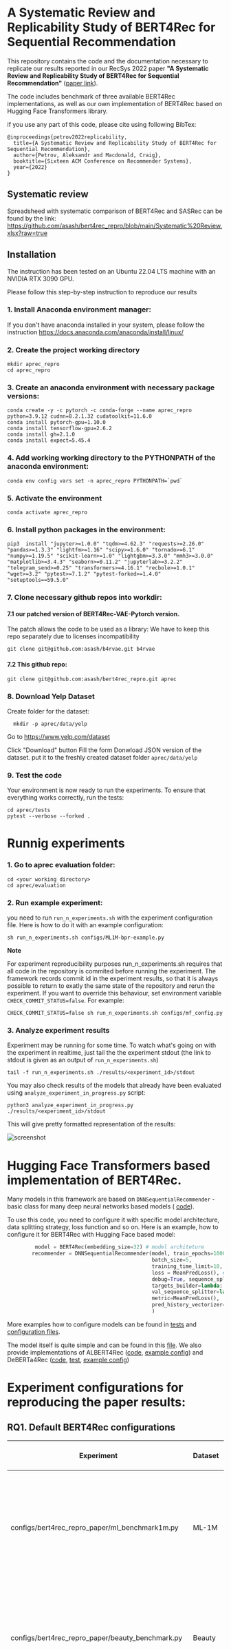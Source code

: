 # A Systematic Review and Replicability Study of BERT4Rec for Sequential Recommendation

This repository contains the code and the documentation necessary to replicate our results reported in our RecSys 2022 paper **"A Systematic Review and Replicability Study of BERT4Rec for Sequential Recommendation"** ([paper link](https://arxiv.org/abs/2207.07483)). 


The code includes benchmark of three available BERT4Rec implementations, as well as our own implementation of BERT4Rec based on Hugging Face Transformers library. 


if you use any part of this code, please cite using following BibTex: 

```
@inproceedings{petrov2022replicability,
  title={A Systematic Review and Replicability Study of BERT4Rec for Sequential Recommendation},
  author={Petrov, Aleksandr and Macdonald, Craig},
  booktitle={Sixteen ACM Conference on Recommender Systems},
  year={2022}
}
```

## Systematic review
Spreadsheed with systematic comparison of BERT4Rec and SASRec can be found by the link: 
https://github.com/asash/bert4rec_repro/blob/main/Systematic%20Review.xlsx?raw=true

## Installation 
The instruction has been tested on an Ubuntu 22.04 LTS machine with an NVIDIA RTX 3090 GPU. 

Please follow this step-by-step instruction to reproduce our results


### 1. Install Anaconda environment manager: 

If you don't have anaconda installed in your system, please follow the instruction https://docs.anaconda.com/anaconda/install/linux/

### 2. Create the project working directory
```
mkdir aprec_repro
cd aprec_repro
```


### 3. Create an anaconda environment with necessary package versions:
```
conda create -y -c pytorch -c conda-forge --name aprec_repro python=3.9.12 cudnn=8.2.1.32 cudatoolkit=11.6.0
conda install pytorch-gpu=1.10.0
conda install tensorflow-gpu=2.6.2
conda install gh=2.1.0 
conda install expect=5.45.4
```

### 4. Add working working directory to the PYTHONPATH of the anaconda environment: 
```
conda env config vars set -n aprec_repro PYTHONPATH=`pwd`
```

### 5. Activate the environment
```
conda activate aprec_repro
```

### 6. Install python packages in the environment: 
```
pip3  install "jupyter>=1.0.0" "tqdm>=4.62.3" "requests>=2.26.0" "pandas>=1.3.3" "lightfm>=1.16" "scipy>=1.6.0" "tornado>=6.1" "numpy>=1.19.5" "scikit-learn>=1.0" "lightgbm>=3.3.0" "mmh3>=3.0.0" "matplotlib>=3.4.3" "seaborn>=0.11.2" "jupyterlab>=3.2.2" "telegram_send>=0.25" "transformers>=4.16.1" "recbole>=1.0.1" "wget>=3.2" "pytest>=7.1.2" "pytest-forked>=1.4.0" "setuptools==59.5.0"
```

### 7. Clone necessary github repos into workdir: 
#### 7.1 our patched version of BERT4Rec-VAE-Pytorch version. 
The patch allows the code to be used as a library: We have to keep this repo separately due to licenses incompatibility


```
git clone git@github.com:asash/b4rvae.git b4rvae
```

#### 7.2 This github repo: 

```
git clone git@github.com:asash/bert4rec_repro.git aprec
```

### 8. Download Yelp Dataset
Create folder for the dataset: 
```
  mkdir -p aprec/data/yelp
```

Go to https://www.yelp.com/dataset

Click "Download" button
Fill the form 
Donwload JSON version of the dataset. 
put it to the freshly created dataset folder `aprec/data/yelp`




### 9. Test the code
Your environment is now ready to run the experiments. To ensure that everything works correctly, run the tests:

```
cd aprec/tests
pytest --verbose --forked . 
```

# Runnig experiments

### 1.  Go to aprec evaluation folder: 
```
cd <your working directory>
cd aprec/evaluation
```

### 2. Run example experiment: 
you need to run `run_n_experiments.sh` with the experiment configuration file. Here is how to do it with an example configuration: 


```
sh run_n_experiments.sh configs/ML1M-bpr-example.py
```

**Note**

For experiment reproducibility purposes run_n_experiments.sh requires that all code in the repository is commited before running the experiment. The framework records commit id in the experiment results, so that it is always possible to return to exatly the same state of the repository and rerun the experiment. 
If you want to override this behaviour, set environment variable `CHECK_COMMIT_STATUS=false`. For example: 

```
CHECK_COMMIT_STATUS=false sh run_n_experiments.sh configs/mf_config.py
```

### 3. Analyze experiment results
Experiment may be running for some time. 
To watch what's going on with the experiment in realtime, just tail the the experiment stdout (the link to stdout is given as an output of `run_n_experiments.sh`)

```
tail -f run_n_experiments.sh ./results/<experiment_id>/stdout
````

You may also check results of the models that already have been evaluated using ```analyze_experiment_in_progress.py``` script: 

```
python3 analyze_experiment_in_progress.py ./results/<experiment_id>/stdout
```
This will give pretty formatted representation of the results: 

![screenshot](images/example_analysis.png)


# Hugging Face Transformers based implementation of BERT4Rec. 

Many models in this framework are based on `DNNSequentialRecommender` - basic class for many deep neural networks based models ( [code](https://github.com/asash/bert4rec_repro/blob/main/recommenders/dnn_sequential_recommender/dnn_sequential_recommender.py)).

To use this code, you need to configure it with specific model architecture, data splitting strategy, loss function and so on. Here is an example, how to configure it for BERT4Rec with Hugging Face based model:

```python
         model = BERT4Rec(embedding_size=32) # model architeture
        recommender = DNNSequentialRecommender(model, train_epochs=10000, early_stop_epochs=50000,
                                               batch_size=5,
                                               training_time_limit=10, 
                                               loss = MeanPredLoss(), # Loss function. Hugging Face model computes loss inside the model, so we just use its output. 
                                               debug=True, sequence_splitter=lambda: ItemsMasking(), #Items Masking - strategy to separate labels from sequence used by BERT4Rec 
                                               targets_builder=lambda: ItemsMaskingTargetsBuilder(), #Also items masking - this class is used to convert splitted data to model targets. 
                                               val_sequence_splitter=lambda: ItemsMasking(force_last=True), #How we split data for validation: only mask element in the sequence. 
                                               metric=MeanPredLoss(), 
                                               pred_history_vectorizer=AddMaskHistoryVectorizer(), #How we convert sequences for inference. 
                                               )
```

More examples how to configure models can be found in [tests](https://github.com/asash/bert4rec_repro/blob/main/tests/test_own_bert.py) and [configuration files](https://github.com/asash/bert4rec_repro/blob/main/evaluation/configs/bert4rec_repro_paper/common_benchmark_config.py). 

The model itself is quite simple and can be found in this [file](https://github.com/asash/bert4rec_repro/blob/main/recommenders/dnn_sequential_recommender/models/bert4rec/bert4rec.py). We also provide implementations of ALBERT4Rec ([code](https://github.com/asash/bert4rec_repro/blob/main/recommenders/dnn_sequential_recommender/models/albert4rec/albert4rec.py), [example config](https://github.com/asash/bert4rec_repro/blob/main/evaluation/configs/bert4rec_repro_paper/ml_1m_albert.py)) and DeBERTa4Rec ([code](https://github.com/asash/bert4rec_repro/blob/main/recommenders/dnn_sequential_recommender/models/deberta4rec/deberta4rec.py), [test](https://github.com/asash/bert4rec_repro/blob/main/tests/test_deberta4rec.py), [example config](https://github.com/asash/bert4rec_repro/blob/main/evaluation/configs/bert4rec_repro_paper/ml_1m_deberta.py))

# Experiment configurations for reproducing the  paper results: 


## RQ1. Default BERT4Rec configurations


| Experiment                                       | Dataset | Models in the experiment                                                                                                            |
|--------------------------------------------------|---------|-------------------------------------------------------------------------------------------------------------------------------------|
| configs/bert4rec_repro_paper/ml_benchmark1m.py   | ML-1M   | Baselines (MF-BPR, SASRec), 5 BERT4Rec versions with default configuration (Original, BERT4Rec-Vae, Recbole, Ours, Ours-longer-seq) |
| configs/bert4rec_repro_paper/beauty_benchmark.py | Beauty  | Baselines (MF-BPR, SASRec), 4 BERT4Rec versions with default configuration (Original, BERT4Rec-Vae, Recbole, Ours)                  |
| configs/bert4rec_repro_paper/steam_benchmark.py  | Steam   | Baselines (MF-BPR, SASRec), 4 BERT4Rec versions with default configuration (Original, BERT4Rec-Vae, Recbole, Ours)                  |
| configs/bert4rec_repro_paper/ml_20m_benchmark.py | ML-20M  | Baselines (MF-BPR, SASRec), 5 BERT4Rec versions with default configuration (Original, BERT4Rec-Vae, Recbole, Ours, Ours-longer-seq) |


## RQ2. Original BERT4Rec training time. 

| Experiment                                       | Dataset | Models in the experiment                                                                                                            |
|--------------------------------------------------|---------|-------------------------------------------------------------------------------------------------------------------------------------|
| ml_1m_original_200000steps.py                    | ML-1M   | Original BERT4Rec (200000 training steps)                                                                                           |
| ml_1m_original_400000steps.py                    | ML-1M   | Original BERT4Rec (400000 training steps)                                                                                           |
| ml_1m_original_800000steps.py                    | ML-1M   | Original BERT4Rec (800000 training steps)                                                                                           |
| ml_1m_original_1600000steps.py                   | ML-1M   | Original BERT4Rec (1600000 training steps)                                                                                          |
| ml_1m_original_3200000steps.py                   | ML-1M   | Original BERT4Rec (3200000 training steps)                                                                                          |
| ml_1m_original_6400000steps.py                   | ML-1M   | Original BERT4Rec (6400000 training steps)                                                                                          |
| ml_1m_original_12800000steps.py                  | ML-1M   | Original BERT4Rec (12800000 training steps)                                                                                         |



## RQ3. Other Transformers. 
| Experiment                                       | Dataset | Models in the experiment                                                                                                            |
|--------------------------------------------------|---------|-------------------------------------------------------------------------------------------------------------------------------------|
| configs/bert4rec_repro_paper/ml_1m_deberta.py    | ML-1M   | DeBERTa4Rec                                                                                                                         |
| configs/bert4rec_repro_paper/ml_1m_albert.py     | ML-1M   | ALBERT4Rec                                                                                                                          |

# Benchmark results (on MovieLens-1M dataset):
![Benchmark](images/models_benchmark.svg)
